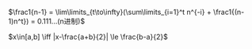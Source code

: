 $\frac1{n-1} = \lim\limits_{t\to\infty}(\sum\limits_{i=1}^t n^{-i} + \frac1{(n-1)n^t}) = 0.111...(n进制)$

$x\in[a,b] \iff |x-\frac{a+b}{2}| \le \frac{b-a}{2}$



